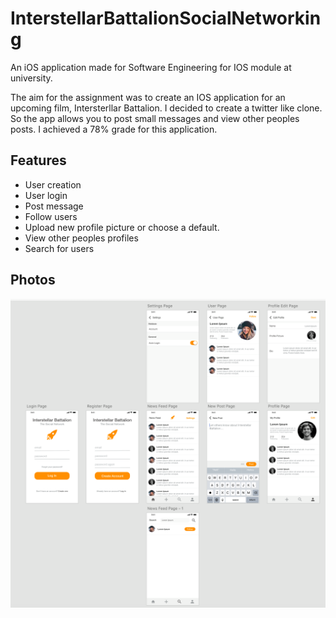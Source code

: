 # InterstellarBattalionSocialNetworking
An iOS application made for Software Engineering for IOS module at university.

The aim for the assignment was to create an IOS application for an upcoming film, Intersterllar Battalion. I decided to create
a twitter like clone. So the app allows you to post small messages and view other peoples posts. I achieved a 78% grade for this application. 

## Features
- User creation
- User login
- Post message
- Follow users
- Upload new profile picture or choose a default.
- View other peoples profiles
- Search for users

## Photos
![Application Design](https://github.com/nebbsie/InterstellarBattalionSocialNetworking/blob/master/battalion%20design.png?raw=true)
